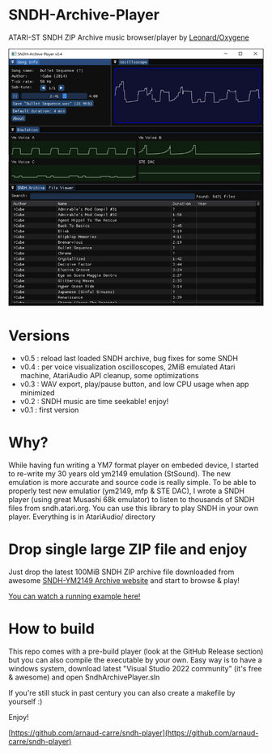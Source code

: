 # SNDH-Archive-Player
ATARI-ST SNDH ZIP Archive music browser/player by [Leonard/Oxygene](https://twitter.com/leonard_coder)

![image info](./thumbnail.png)

# Versions

- v0.5 : reload last loaded SNDH archive, bug fixes for some SNDH
- v0.4 : per voice visualization oscilloscopes, 2MiB emulated Atari machine, AtariAudio API cleanup, some optimizations
- v0.3 : WAV export, play/pause button, and low CPU usage when app minimized
- v0.2 : SNDH music are time seekable! enjoy!
- v0.1 : first version



# Why?
While having fun writing a YM7 format player on embeded device, I started to re-write my 30 years old ym2149 emulation (StSound). The new emulation is more accurate and source code is really simple.
To be able to properly test new emulatior (ym2149, mfp & STE DAC), I wrote a SNDH player (using great Musashi 68k emulator) to listen to thousands of SNDH files from sndh.atari.org.
You can use this library to play SNDH in your own player. Everything is in AtariAudio/ directory

# Drop single large ZIP file and enjoy
Just drop the latest 100MiB SNDH ZIP archive file downloaded from awesome [SNDH-YM2149 Archive website](https://sndh.atari.org/download.php) and start to browse & play!

[You can watch a running example here!](https://youtu.be/c0lH98TNtGg)

# How to build
This repo comes with a pre-build player (look at the GitHub Release section) but you can also compile the executable by your own. Easy way is to have a windows system, download latest "Visual Studio 2022 community" (it's free & awesome) and open SndhArchivePlayer.sln

If you're still stuck in past century you can also create a makefile by yourself :)

Enjoy!

[https://github.com/arnaud-carre/sndh-player](https://github.com/arnaud-carre/sndh-player)
